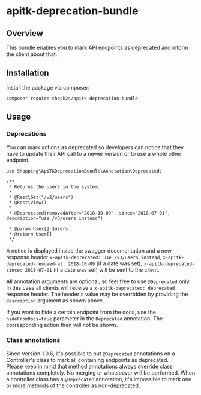 # apitk-deprecation-bundle

## Overview
This bundle enables you to mark API endpoints as deprecated and inform the client about that.

## Installation
Install the package via composer:
```
composer require check24/apitk-deprecation-bundle
```

## Usage
### Deprecations
You can mark actions as deprecated so developers can notice that they have to update their 
API call to a newer version or to use a whole other endpoint.
```
use Shopping\ApiTKDeprecationBundle\Annotation\Deprecated;

/**
 * Returns the users in the system.
 *
 * @Rest\Get("/v2/users")
 * @Rest\View()
 *
 * @Deprecated(removedAfter="2018-10-09", since="2018-07-01", description="use /v3/users instead")
 
 * @param User[] $users
 * @return User[]
 */
 ```
 A notice is displayed inside the swagger documentation and a new response header
 `x-apitk-deprecated: use /v3/users instead`,
 `x-apitk-deprecated-removed-at: 2018-10-09` (if a date was set),
 `x-apitk-deprecated-since: 2018-07-01` (if a date was set)
 will be sent to the client.

All annotation arguments are optional, so feel free to use `@Deprecated` only. In this case
all clients will receive a `x-apitk-deprecated: deprecated` response header. The header's 
value may be overridden by providing the `description` argument as shown above.

If you want to hide a certain endpoint from the docs, use the `hideFromDocs=true` parameter in
the `Deprecated` annotation. The corresponding action then will not be shown.

### Class annotations
Since Version 1.0.6, it's possible to put `@Deprecated` annotations on a Controller's class to mark all containing endpoints as deprecated.   
Please keep in mind that method annotations always override class annotations completely. No merging or whatsoever will be performed.
When a controller class has a `@Deprecated` annotation, it's impossible to  mark one or more methods of the controller as non-deprecated.
